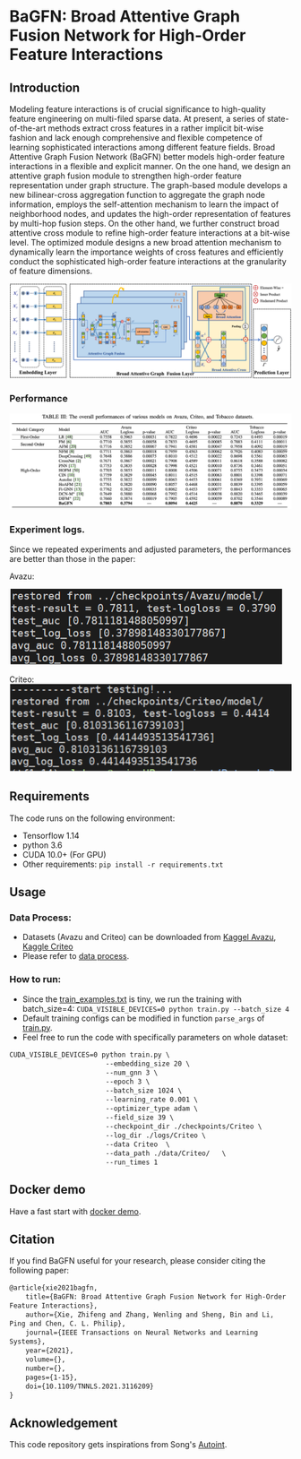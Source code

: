 # BaGFN: Broad Attentive Graph Fusion Network for High-Order Feature Interactions

## Introduction

Modeling feature interactions is of crucial significance to 
high-quality feature engineering on multi-filed sparse data.
At present, a series of state-of-the-art methods extract cross features in 
a rather implicit bit-wise fashion and lack enough comprehensive and 
flexible competence of learning sophisticated interactions among different feature fields.
Broad Attentive Graph Fusion Network (BaGFN) better models high-order feature interactions in a flexible and explicit manner.
On the one hand, we design an attentive graph fusion module to
strengthen high-order feature representation under graph structure. 
The graph-based module develops a new bilinear-cross aggregation function to aggregate the graph node information, 
employs the self-attention mechanism to learn the impact of neighborhood nodes,
and updates the high-order representation of features by multi-hop fusion steps.
On the other hand, we further construct broad attentive cross module to 
refine high-order feature interactions at a bit-wise level.
The optimized module designs a new broad attention mechanism to 
dynamically learn the importance weights of cross features and 
efficiently conduct the sophisticated high-order feature interactions at
the granularity of feature dimensions.

![main](./Figures/main.png)

### Performance

![overall](./Figures/overall_performance.png)

### Experiment logs. 
Since we repeated experiments and adjusted parameters, 
the performances are better than those in the paper:
  
Avazu:  

![Avazu](./Figures/Avazu.png)

Criteo:  
![Criteo](./Figures/Criteo.png)


## Requirements

The code runs on the following environment:
- Tensorflow 1.14
- python 3.6
- CUDA 10.0+ (For GPU)
- Other requirements: `pip install -r requirements.txt`

## Usage

### Data Process:

- Datasets (Avazu and Criteo) can be downloaded from [Kaggel Avazu](https://www.kaggle.com/c/avazu-ctr-prediction), 
  [Kaggle Criteo](https://www.kaggle.com/c/criteo-display-ad-challenge/data)
- Please refer to [data process](data/README.md).

### How to run:
  
- Since the [train_examples.txt](data/train_examples.txt) is tiny, we run the training with batch_size=4: 
  `CUDA_VISIBLE_DEVICES=0 python train.py --batch_size 4`
- Default training configs can be modified in function `parse_args` of [train.py](train.py).
- Feel free to run the code with specifically parameters on whole dataset: 
```shell
CUDA_VISIBLE_DEVICES=0 python train.py \
                        --embedding_size 20 \
                        --num_gnn 3 \
                        --epoch 3 \
                        --batch_size 1024 \
                        --learning_rate 0.001 \
                        --optimizer_type adam \
                        --field_size 39 \
                        --checkpoint_dir ./checkpoints/Criteo \
                        --log_dir ./logs/Criteo \
                        --data Criteo  \
                        --data_path ./data/Criteo/   \
                        --run_times 1
```
## Docker demo

Have a fast start with [docker demo](docker/README.md).

## Citation

If you find BaGFN useful for your research, please consider citing the following paper:

```
@article{xie2021bagfn,
    title={BaGFN: Broad Attentive Graph Fusion Network for High-Order Feature Interactions},
    author={Xie, Zhifeng and Zhang, Wenling and Sheng, Bin and Li, Ping and Chen, C. L. Philip},
    journal={IEEE Transactions on Neural Networks and Learning Systems},
    year={2021},
    volume={},
    number={},
    pages={1-15},
    doi={10.1109/TNNLS.2021.3116209}
}
```

## Acknowledgement

This code repository gets inspirations from Song's 
[Autoint](https://github.com/DeepGraphLearning/RecommenderSystems/tree/master/featureRec).
